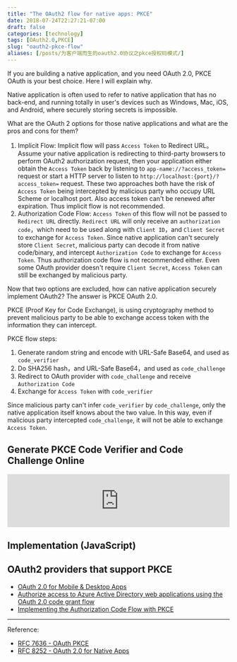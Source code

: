 ```yaml
---
title: "The OAuth2 flow for native apps: PKCE"
date: 2018-07-24T22:27:21-07:00
draft: false
categories: [technology]
tags: [OAuth2.0,PKCE]
slug: "oauth2-pkce-flow"
aliases: [/posts/为客户端而生的oauth2.0协议之pkce授权码模式/]
---
```


If you are building a native application, and you need OAuth 2.0, PKCE OAuth is your best choice. Here I will explain why.

<!--more-->

Native application is often used to refer to native application that has no back-end, and running totally in user's devices such as Windows, Mac, iOS, and Android, where securely storing secrets is impossible.

What are the OAuth 2 options for those native applications and what are the pros and cons for them?

1. Implicit Flow: Implicit flow will pass `Access Token` to Redirect URL。Assume your native application is redirecting to third-party browsers to perform OAuth2 authorization request, then your application either obtain the `Access Token` back by listening to `app-name://?access_token=` request or start a HTTP server to listen to `http://localhost:{port}/?access_token=` request. These two approaches both have the risk of `Access Token` being intercepted by malicious party who occupy URL Scheme or localhost port. Also access token can't be renewed after expiration. Thus implicit flow is not recommended.
2. Authorization Code Flow: `Access Token` of this flow will not be passed to `Redirect URL` directly. `Redirect URL` will only receive an `authorization code`，which need to be used along with `Client ID`，and `Client Secret` to exchange for `Access Token`. Since native application can't securely store `Client Secret`, malicious party can decode it from native code/binary, and intercept `Authorization Code` to exchange for `Access Token`. Thus authorization code flow is not recommended either. Even some OAuth provider doesn't require `Client Secret`, `Access Token` can still be exchanged by malicious party.

Now that two options are excluded, how can native application securely implement OAuth2? The answer is PKCE OAuth 2.0.

PKCE (Proof Key for Code Exchange), is using cryptography method to prevent malicious party to be able to exchange access token with the information they can intercept.

PKCE flow steps:

1. Generate random string and encode with URL-Safe Base64, and used as `code_verifier`
2. Do SHA256 hash，and URL-Safe Base64，and used as `code_challenge`
3. Redirect to OAuth provider with `code_challenge` and receive `Authorization Code`
4. Exchange for `Access Token` with `code_verifier`

Since malicious party can't infer `code_verifier` by `code_challenge`, only the native application itself knows about the two value. In this way, even if malicious party intercepted `code_challenge`, it will not be able to exchange `Access Token`.

## Generate PKCE Code Verifier and Code Challenge Online

<iframe width="100%" height="120" src="https://cdn.rawgit.com/tonyxu-io/21eb57ab2a4aeb2a3ee10f77542abe64/raw/3ba2cb13423417b8bb2844e883d7b0ecb4358a5e/pkce-generator.html" allowfullscreen="allowfullscreen" allowpaymentrequest frameborder="0"></iframe>

## Implementation (JavaScript)

<script src="https://gist.github.com/tonyxu-io/21eb57ab2a4aeb2a3ee10f77542abe64.js"></script>

## OAuth2 providers that support PKCE

- [OAuth 2.0 for Mobile & Desktop Apps](https://developers.google.com/identity/protocols/OAuth2InstalledApp)
- [Authorize access to Azure Active Directory web applications using the OAuth 2.0 code grant flow](https://docs.microsoft.com/en-us/azure/active-directory/develop/active-directory-protocols-oauth-code)
- [Implementing the Authorization Code Flow with PKCE](https://developer.okta.com/authentication-guide/implementing-authentication/auth-code-pkce)

------

Reference:

- [RFC 7636 - OAuth PKCE](https://tools.ietf.org/html/rfc7636)
- [RFC 8252 - OAuth 2.0 for Native Apps](https://tools.ietf.org/html/rfc8252)